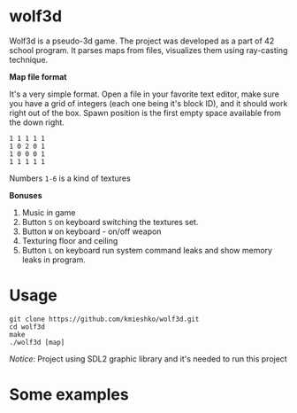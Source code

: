 # wolf3d

Wolf3d is a pseudo-3d game. The project was developed as a part of 42 school program. It parses maps from files, visualizes them using ray-casting technique.

**Map file format**

It's a very simple format. Open a file in your favorite text editor, make sure you have a grid of integers (each one being it's block ID), and it should work right out of the box. Spawn position is the first empty space available from the down right.

```
1 1 1 1 1
1 0 2 0 1
1 0 0 0 1
1 1 1 1 1
```
Numbers `1-6` is a kind of textures

**Bonuses**

1. Music in game
2. Button `S` on keyboard switching the textures set.
3. Button `W` on keyboard - on/off weapon
4. Texturing floor and ceiling
5. Button `L` on keyboard run system command leaks and show memory leaks in program.

# Usage

```
git clone https://github.com/kmieshko/wolf3d.git
cd wolf3d
make
./wolf3d [map]
```

*Notice*: Project using SDL2 graphic library and it's needed to run this project

# Some examples
